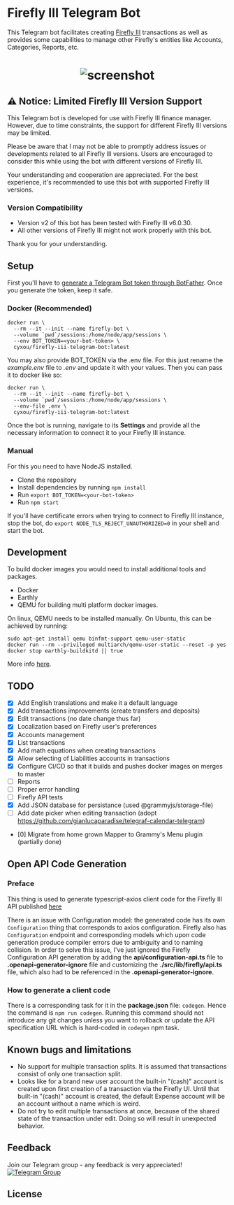 # Firefly III Telegram Bot
This Telegram bot facilitates creating [Firefly III](https://www.firefly-iii.org/) transactions 
as well as provides some capabilities to manage other Firefly's entities like
Accounts, Categories, Reports, etc.

<h1 align="center"><img src="https://github.com/cyxou/firefly-iii-telegram-bot/blob/master/assets/bot-v2.jpeg?raw=true" alt="screenshot" align="center"/></h1>

## ⚠ Notice: Limited Firefly III Version Support

This Telegram bot is developed for use with Firefly III finance manager.
However, due to time constraints, the support for different Firefly III versions
may be limited.

Please be aware that I may not be able to promptly address issues or developments
related to all Firefly III versions. Users are encouraged to consider this while
using the bot with different versions of Firefly III.

Your understanding and cooperation are appreciated. For the best experience,
it's recommended to use this bot with supported Firefly III versions.

### Version Compatibility

- Version v2 of this bot has been tested with Firefly III v6.0.30.
- All other versions of Firefly III might not work properly with this bot.

Thank you for your understanding.


## Setup
First you'll have to [generate a Telegram Bot token through BotFather](https://core.telegram.org/bots/tutorial#obtain-your-bot-token). Once you generate the token, keep it safe.

### Docker (Recommended)

```shell
docker run \
  --rm --it --init --name firefly-bot \
  --volume `pwd`/sessions:/home/node/app/sessions \
  --env BOT_TOKEN=<your-bot-token> \
  cyxou/firefly-iii-telegram-bot:latest
```

You may also provide BOT_TOKEN via the .env file. For this just rename the
_example.env_ file to _.env_ and update it with your values. Then you can pass it
to docker like so:  
```shell
docker run \
  --rm --it --init --name firefly-bot \
  --volume `pwd`/sessions:/home/node/app/sessions \
  --env-file .env \
  cyxou/firefly-iii-telegram-bot:latest
```

Once the bot is running, navigate to its **Settings** and provide all the
necessary information to connect it to your Firefly III instance.


### Manual

For this you need to have NodeJS installed.

 - Clone the repository
 - Install dependencies by running `npm install`
 - Run `export BOT_TOKEN=<your-bot-token>`
 - Run `npm start`

If you'll have certificate errors when trying to connect to Firefly III instance,
stop the bot, do `export NODE_TLS_REJECT_UNAUTHORIZED=0` in your shell and start the
bot.

## Development

To build docker images you would need to install additional tools and packages.
 - Docker
 - Earthly
 - QEMU for building multi platform docker images.

On linux, QEMU needs to be installed manually. On Ubuntu, this can be achieved by running:
```shell
sudo apt-get install qemu binfmt-support qemu-user-static
docker run --rm --privileged multiarch/qemu-user-static --reset -p yes
docker stop earthly-buildkitd || true
```
More info [here](https://docs.earthly.dev/docs/guides/multi-platform).


## TODO
- [x] Add English translations and make it a default language
- [x] Add transactions improvements (create transfers and deposits)
- [x] Edit transactions (no date change thus far)
- [x] Localization based on Firefly user's preferences
- [x] Accounts management
- [x] List transactions
- [x] Add math equations when creating transactions
- [x] Allow selecting of Liabilities accounts in transactions
- [x] Configure CI/CD so that it builds and pushes docker images on merges to master
- [ ] Reports
- [ ] Proper error handling
- [ ] Firefly API tests
- [x] Add JSON database for persistance (used @grammyjs/storage-file)
- [ ] Add date picker when editing transaction (adopt https://github.com/gianlucaparadise/telegraf-calendar-telegram)
- [0] Migrate from home grown Mapper to Grammy's Menu plugin (partially done)

## Open API Code Generation

### Preface

This thing is used to generate typescript-axios client code for the Firefly III API
published [here](https://api-docs.firefly-iii.org)

There is an issue with Configuration model: the generated code has its own
`Configuration` thing that corresponds to axios configuration. Firefly also has
`Configuration` endpoint and corresponding models which upon code generation produce
compiler errors due to ambiguity and to naming collision.
In order to solve this issue, I've just ignored the Firefly Configuration API
generation by adding the __api/configuration-api.ts__ file to
__.openapi-generator-ignore__ file and customizing the __./src/lib/firefly/api.ts__
file, which also had to be referenced in the __.openapi-generator-ignore__.

### How to generate a client code

There is a corresponding task for it in the __package.json__ file: `codegen`.
Hence the command is `npm run codegen`. Running this command should not introduce
any git changes unless you want to rollback or update the API specification URL
which is hard-coded in `codegen` npm task.

## Known bugs and limitations
 - No support for multiple transaction splits. It is assumed that transactions
     consist of only one transaction split.
 - Looks like for a brand new user account the built-in "(cash)" account is
   created upon first creation of a transaction via the Firefly UI. Until that
   built-in "(cash)" account is created, the default Expense account will be an
   account without a name which is weird.
 - Do not try to edit multiple transactions at once, because of the shared state of
   the transaction under edit. Doing so will result in unexpected behavior.

## Feedback
Join our Telegram group - any feedback is very appreciated!  
[![Telegram Group](https://img.shields.io/endpoint?color=neon&label=Support%20Group&style=flat-square)](https://t.me/firefly_iii_telegram_bot_group)

## License

[license-url]: https://www.gnu.org/licenses/agpl-3.0.html
[stars-url]: https://github.com/cyxou/firefly-iii-telegram-bot/stargazers
